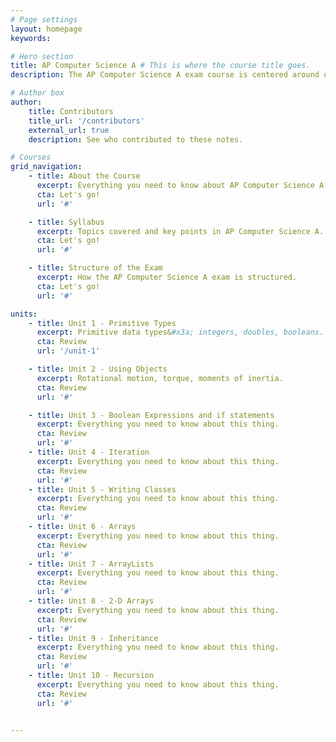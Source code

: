 ```yaml
---
# Page settings
layout: homepage
keywords:

# Hero section
title: AP Computer Science A # This is where the course title goes.
description: The AP Computer Science A exam course is centered around object-oriented programming in Java. This guide introduces you to essence of what you need to know for the course and the exam. # This is a description of the course.

# Author box
author:
    title: Contributors
    title_url: '/contributors'
    external_url: true
    description: See who contributed to these notes.

# Courses
grid_navigation:
    - title: About the Course
      excerpt: Everything you need to know about AP Computer Science A.
      cta: Let's go!
      url: '#'

    - title: Syllabus
      excerpt: Topics covered and key points in AP Computer Science A.
      cta: Let's go!
      url: '#'

    - title: Structure of the Exam
      excerpt: How the AP Computer Science A exam is structured.
      cta: Let's go!
      url: '#'       

units:
    - title: Unit 1 - Primitive Types
      excerpt: Primitive data types&#x3a; integers, doubles, booleans.
      cta: Review
      url: '/unit-1'

    - title: Unit 2 - Using Objects
      excerpt: Rotational motion, torque, moments of inertia.
      cta: Review
      url: '#'

    - title: Unit 3 - Boolean Expressions and if statements
      excerpt: Everything you need to know about this thing.
      cta: Review
      url: '#'
    - title: Unit 4 - Iteration
      excerpt: Everything you need to know about this thing.
      cta: Review
      url: '#'
    - title: Unit 5 - Writing Classes
      excerpt: Everything you need to know about this thing.
      cta: Review
      url: '#'
    - title: Unit 6 - Arrays
      excerpt: Everything you need to know about this thing.
      cta: Review
      url: '#'
    - title: Unit 7 - ArrayLists
      excerpt: Everything you need to know about this thing.
      cta: Review
      url: '#'
    - title: Unit 8 - 2-D Arrays
      excerpt: Everything you need to know about this thing.
      cta: Review
      url: '#'
    - title: Unit 9 - Inheritance
      excerpt: Everything you need to know about this thing.
      cta: Review
      url: '#'
    - title: Unit 10 - Recursion
      excerpt: Everything you need to know about this thing.
      cta: Review
      url: '#'


---
```

